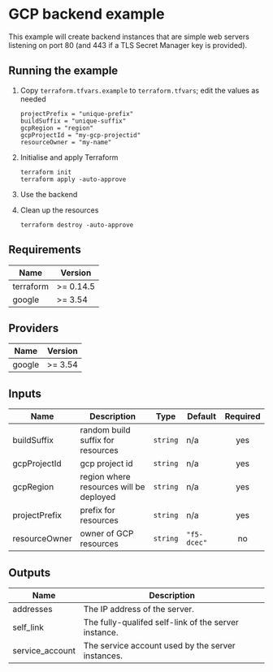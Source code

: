 # GCP backend example
<!-- spell-checker: ignore markdownlint jumphost -->

This example will create backend instances that are simple web servers listening
on port 80 (and 443 if a TLS Secret Manager key is provided).

## Running the example

1. Copy `terraform.tfvars.example` to `terraform.tfvars`; edit the values as needed

   ```hcl
   projectPrefix = "unique-prefix"
   buildSuffix = "unique-suffix"
   gcpRegion = "region"
   gcpProjectId = "my-gcp-projectid"
   resourceOwner = "my-name"
   ```

2. Initialise and apply Terraform

   ```shell
   terraform init
   terraform apply -auto-approve
   ```

3. Use the backend

4. Clean up the resources

   ```shell
   terraform destroy -auto-approve
   ```

<!-- markdownlint-disable MD033 MD034 -->
<!-- BEGINNING OF PRE-COMMIT-TERRAFORM DOCS HOOK -->
## Requirements

| Name | Version |
|------|---------|
| terraform | >= 0.14.5 |
| google | >= 3.54 |

## Providers

| Name | Version |
|------|---------|
| google | >= 3.54 |

## Inputs

| Name | Description | Type | Default | Required |
|------|-------------|------|---------|:--------:|
| buildSuffix | random build suffix for resources | `string` | n/a | yes |
| gcpProjectId | gcp project id | `string` | n/a | yes |
| gcpRegion | region where resources will be deployed | `string` | n/a | yes |
| projectPrefix | prefix for resources | `string` | n/a | yes |
| resourceOwner | owner of GCP resources | `string` | `"f5-dcec"` | no |

## Outputs

| Name | Description |
|------|-------------|
| addresses | The IP address of the server. |
| self\_link | The fully-qualifed self-link of the server instance. |
| service\_account | The service account used by the server instances. |

<!-- END OF PRE-COMMIT-TERRAFORM DOCS HOOK -->
<!-- markdownlint-enable MD033 MD034 -->
